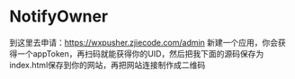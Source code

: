 # NotifyOwner

到这里去申请：https://wxpusher.zjiecode.com/admin
新建一个应用，你会获得一个appToken，再扫码就能获得你的UID，然后把我下面的源码保存为index.html保存到你的网站，再把网站连接制作成二维码
